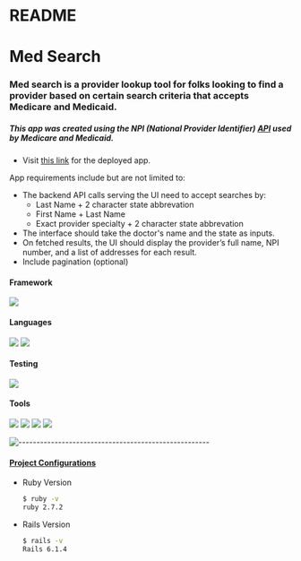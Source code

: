 # README

# Med Search
### Med search is a provider lookup tool for folks looking to find a provider based on certain search criteria that accepts Medicare and Medicaid.
##### This app was created using the NPI (National Provider Identifier) [API](https://npiregistry.cms.hhs.gov/registry/help-api) used by Medicare and Medicaid.
* Visit [this link](https://immense-harbor-32934.herokuapp.com/) for the deployed app.

App requirements include but are not limited to:
* The backend API calls serving the UI need to accept searches by:
  * Last Name + 2 character state abbrevation
  * First Name + Last Name
  * Exact provider specialty + 2 character state abbrevation
* The interface should take the doctor's name and the state as inputs.
* On fetched results, the UI should display the provider’s full name, NPI number, and a list
of addresses for each result.
* Include pagination (optional)
 
#### Framework
<p>
  <img src="https://img.shields.io/badge/Ruby%20On%20Rails-b81818.svg?&style=flat&logo=rubyonrails&logoColor=white" />
</p>

#### Languages
<p>
  <img src="https://img.shields.io/badge/Ruby-CC0000.svg?&style=flaste&logo=ruby&logoColor=white" />
  <img src="https://img.shields.io/badge/HTML5-0EB201.svg?&style=flaste&logo=html5&logoColor=white" />
</p>

#### Testing
<p>
<img src="https://img.shields.io/badge/rspec-16B7FB.svg?&style=flaste&logo=rubygems&logoColor=white" />
</p>

#### Tools
<p>  
  <img src="https://img.shields.io/badge/Git-F05032.svg?&style=flaste&logo=git&logoColor=white" />
  <img src="https://img.shields.io/badge/GitHub-181717.svg?&style=flaste&logo=github&logoColor=white" />
  <img src="https://img.shields.io/badge/Postman-FF6E4F.svg?&style=flat&logo=postman&logoColor=white" />
  <img src="https://img.shields.io/badge/Heroku-430098.svg?&style=flaste&logo=heroku&logoColor=white" />
</p>

![-----------------------------------------------------](https://raw.githubusercontent.com/andreasbm/readme/master/assets/lines/rainbow.png)


#### <ins>Project Configurations</ins>

* Ruby Version
    ```bash
    $ ruby -v
    ruby 2.7.2
    ```

* Rails Version
    ```bash
    $ rails -v
    Rails 6.1.4
    ```
